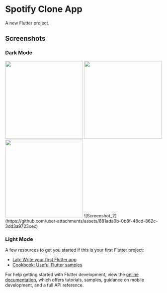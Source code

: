 # Spotify Clone App

A new Flutter project.

## Screenshots
### Dark Mode
<img src="https://github.com/user-attachments/assets/7ad0ec32-efba-4a44-8de6-23c2026665d9" width="250">
<img src="https://github.com/user-attachments/assets/7ad0ec32-efba-4a44-8de6-23c2026665d9" width="250">
<img src="https://github.com/user-attachments/assets/7ad0ec32-efba-4a44-8de6-23c2026665d9" width="250">
![Screenshot_2](https://github.com/user-attachments/assets/881ada0b-0b8f-48cd-862c-3dd3a9723cec)


### Light Mode


A few resources to get you started if this is your first Flutter project:

- [Lab: Write your first Flutter app](https://docs.flutter.dev/get-started/codelab)
- [Cookbook: Useful Flutter samples](https://docs.flutter.dev/cookbook)

For help getting started with Flutter development, view the
[online documentation](https://docs.flutter.dev/), which offers tutorials,
samples, guidance on mobile development, and a full API reference.
